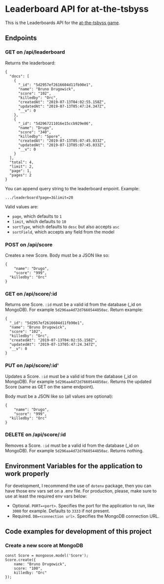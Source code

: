 # Leaderboard API for at-the-tsbyss

This is the Leaderboards API for the [at-the-tsbyss game](https://github.com/one-two/at-the-tsbyss).

## Endpoints

### GET on /api/leaderboard
Returns the leaderboard:
```
{
  "docs": [
    {
      "_id": "5d2957ef2616604d11fb90e1",
      "name": "Bruno Drugowick",
      "score": "102",
      "killedby": "Orc",
      "createdAt": "2019-07-13T04:02:55.158Z",
      "updatedAt": "2019-07-13T05:47:24.347Z",
      "__v": 0
    },
    {
      "_id": "5d2967211016e15ccb929e86",
      "name": "Drugo",
      "score": "340",
      "killedby": "Spore",
      "createdAt": "2019-07-13T05:07:45.033Z",
      "updatedAt": "2019-07-13T05:07:45.033Z",
      "__v": 0
    }
  ],
  "total": 4,
  "limit": 2,
  "page": 1,
  "pages": 2
}
```

You can append query string to the leaderboard enpoint. Example:
```
.../leaderboard?page=3&limit=20
```

Valid values are:

- `page`, which defaults to `1`
- `limit`, which defaults to `10`
- `sortType`, which defaults to `desc` but also accepts `asc`
- `sortField`, which accepts any field from the model

### POST on /api/score
Creates a new Score. Body must be a JSON like so:
```
{
	"name": "Drugo",
	"score": "999",
  "killedby": "Orc"
}
```

### GET on /api/score/:id
Returns one Score. `:id` must be a valid id from the database (_id on MongoDB). For example `5d296aa4d72d7660544850ac`. Return example:
```
{
  "_id": "5d2957ef2616604d11fb90e1",
  "name": "Bruno Drugowick",
  "score": "102",
  "killedby": "Orc",
  "createdAt": "2019-07-13T04:02:55.158Z",
  "updatedAt": "2019-07-13T05:47:24.347Z",
  "__v": 0
}
```

### PUT on /api/score/:id'
Updates a Score. `:id` must be a valid id from the database (_id on MongoDB). For example `5d296aa4d72d7660544850ac`. Returns the updated Score (same as GET on the same endpoint).

Body must be a JSON like so (all values are optional):
```
{
	"name": "Drugo",
	"score": "999",
  "killedby": "Orc"
}
```

### DELETE on /api/score/:id
Removes a Score. `:id` must be a valid id from the database (_id on MongoDB). For example `5d296aa4d72d7660544850ac`. Returns nothing.

## Environment Variables for the application to work properly
For development, I recommend the use of `dotenv` package, then you can have those env vars set on a .env file. For production, please, make sure to use at least the required env vars below:

- Optional. `PORT=<port>`. Specifies the port for the application to run, like `3000` for example. Defaults to `3333` if not present.
- Required. `DB=<connection url>`. Specifies the MongoDB connection URL.

## Code examples for development of this project

### Create a new score at MongoDB

```
const Score = mongoose.model('Score');
Score.create({
    name: "Bruno Drugowick",
    score: "100",
    killedby: "Orc"
});
```
